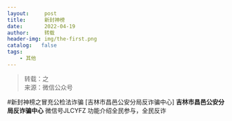 ```yaml
---
layout:     post
title:      新封神榜
date:       2022-04-19
author:     转载
header-img: img/the-first.png
catalog:   false
tags:
    - 其他
---
```


<blockquote><p>转载：之<br>
来源：微信公众号</p></blockquote>

#新封神榜之冒充公检法诈骗
[吉林市昌邑公安分局反诈骗中心]
**吉林市昌邑公安分局反诈骗中心**
微信号JLCYFZ
功能介绍全民参与，全民反诈

